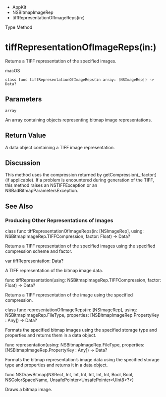

- AppKit
- NSBitmapImageRep
-  tiffRepresentationOfImageReps(in:) 

Type Method

# tiffRepresentationOfImageReps(in:)

Returns a TIFF representation of the specified images.

macOS

``` source
class func tiffRepresentationOfImageReps(in array: [NSImageRep]) -> Data?
```

## Parameters 

`array`  

An array containing objects representing bitmap image representations.

## Return Value

A data object containing a TIFF image representation.

## Discussion

This method uses the compression returned by getCompression(_:factor:) (if applicable). If a problem is encountered during generation of the TIFF, this method raises an NSTIFFException or an NSBadBitmapParametersException.

## See Also

### Producing Other Representations of Images

class func tiffRepresentationOfImageReps(in: [NSImageRep], using: NSBitmapImageRep.TIFFCompression, factor: Float) -> Data?

Returns a TIFF representation of the specified images using the specified compression scheme and factor.

var tiffRepresentation: Data?

A TIFF representation of the bitmap image data.

func tiffRepresentation(using: NSBitmapImageRep.TIFFCompression, factor: Float) -> Data?

Returns a TIFF representation of the image using the specified compression.

class func representationOfImageReps(in: [NSImageRep], using: NSBitmapImageRep.FileType, properties: [NSBitmapImageRep.PropertyKey : Any]) -> Data?

Formats the specified bitmap images using the specified storage type and properties and returns them in a data object.

func representation(using: NSBitmapImageRep.FileType, properties: [NSBitmapImageRep.PropertyKey : Any]) -> Data?

Formats the bitmap representation’s image data using the specified storage type and properties and returns it in a data object.

func NSDrawBitmap(NSRect, Int, Int, Int, Int, Int, Int, Bool, Bool, NSColorSpaceName, UnsafePointer&lt;UnsafePointer&lt;UInt8>?>)

Draws a bitmap image.

